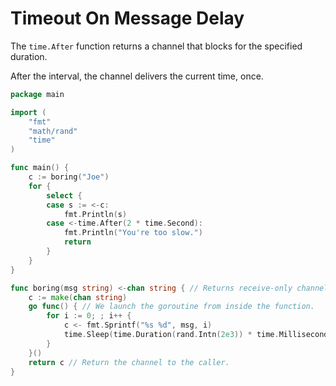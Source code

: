 # Timeout On Message Delay

The `time.After` function returns a channel that blocks for
the specified duration.

After the interval, the channel delivers the current time, once.

```go
package main

import (
    "fmt"
    "math/rand"
    "time"
)

func main() {
    c := boring("Joe")
    for {
        select {
        case s := <-c:
            fmt.Println(s)
        case <-time.After(2 * time.Second):
            fmt.Println("You're too slow.")
            return
        }
    }
}

func boring(msg string) <-chan string { // Returns receive-only channel of strings.
    c := make(chan string)
    go func() { // We launch the goroutine from inside the function.
        for i := 0; ; i++ {
            c <- fmt.Sprintf("%s %d", msg, i)
            time.Sleep(time.Duration(rand.Intn(2e3)) * time.Millisecond)
        }
    }()
    return c // Return the channel to the caller.
}

```
